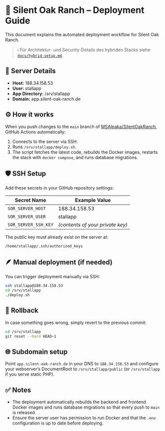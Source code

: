 # 🐴 Silent Oak Ranch – Deployment Guide

This document explains the automated deployment workflow for Silent Oak Ranch.

> ℹ️ Für Architektur- und Security-Details des hybriden Stacks siehe [`docs/hybrid-setup.md`](docs/hybrid-setup.md).

## 📍 Server Details
- **Host:** 188.34.158.53
- **User:** stallapp
- **App Directory:** /srv/stallapp
- **Domain:** app.silent-oak-ranch.de

## ⚙️ How it works
When you push changes to the `main` branch of
[MSAlpaka/SilentOakRanch](https://github.com/MSAlpaka/SilentOakRanch),
GitHub Actions automatically:
1. Connects to the server via SSH.
2. Runs `/srv/stallapp/deploy.sh`.
3. The script fetches the latest code, rebuilds the Docker images, restarts the
   stack with `docker compose`, and runs database migrations.

## 🛡️ SSH Setup
Add these secrets in your GitHub repository settings:

| Secret Name | Example Value |
|--------------|---------------|
| `SOR_SERVER_HOST` | 188.34.158.53 |
| `SOR_SERVER_USER` | stallapp |
| `SOR_SERVER_SSH_KEY` | *(contents of your private key)* |

The public key must already exist on the server at:
```
/home/stallapp/.ssh/authorized_keys
```

## 🪶 Manual deployment (if needed)
You can trigger deployment manually via SSH:

```bash
ssh stallapp@188.34.158.53
cd /srv/stallapp
./deploy.sh
```

## 🧱 Rollback
In case something goes wrong, simply revert to the previous commit:
```bash
cd /srv/stallapp
git reset --hard HEAD~1
```

## 🌐 Subdomain setup
Point `app.silent-oak-ranch.de` in your DNS to `188.34.158.53`
and configure your webserver’s DocumentRoot to `/srv/stallapp/public`
(or `/srv/stallapp` if you serve static PHP).

## ✅ Notes
- The deployment automatically rebuilds the backend and frontend Docker images
  and runs database migrations so that every push to `main` is released.
- Ensure the server user has permission to run Docker and that the `.env`
  configuration is up to date before deploying.
